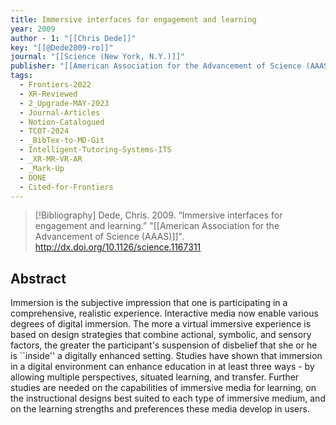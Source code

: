 ```yaml
---
title: Immersive interfaces for engagement and learning
year: 2009
author - 1: "[[Chris Dede]]"
key: "[[@Dede2009-ro]]"
journal: "[[Science (New York, N.Y.)]]"
publisher: "[[American Association for the Advancement of Science (AAAS)]]"
tags:
  - Frontiers-2022
  - XR-Reviewed
  - 2_Upgrade-MAY-2023
  - Journal-Articles
  - Notion-Catalogued
  - TCOT-2024
  - _BibTex-to-MD-Git
  - Intelligent-Tutoring-Systems-ITS
  - _XR-MR-VR-AR
  - _Mark-Up
  - DONE
  - Cited-for-Frontiers
---
```


> [!Bibliography]
> Dede, Chris. 2009. “Immersive interfaces for engagement and learning.” "[[American Association for the Advancement of Science (AAAS)]]". http://dx.doi.org/10.1126/science.1167311

## Abstract
Immersion is the subjective impression that one is participating in a comprehensive, realistic experience. Interactive media now enable various degrees of digital immersion. The more a virtual immersive experience is based on design strategies that combine actional, symbolic, and sensory factors, the greater the participant's suspension of disbelief that she or he is ``inside'' a digitally enhanced setting. Studies have shown that immersion in a digital environment can enhance education in at least three ways -  by allowing multiple perspectives, situated learning, and transfer. Further studies are needed on the capabilities of immersive media for learning, on the instructional designs best suited to each type of immersive medium, and on the learning strengths and preferences these media develop in users.